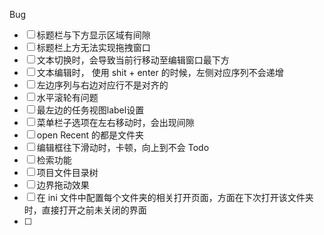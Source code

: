 Bug
 - [ ] 标题栏与下方显示区域有间隙
 - [ ] 标题栏上方无法实现拖拽窗口
 - [ ] 文本切换时，会导致当前行移动至编辑窗口最下方
 - [ ] 文本编辑时， 使用 shit + enter 的时候，左侧对应序列不会递增
 - [ ] 左边序列与右边对应行不是对齐的
 - [ ] 水平滚轮有问题
 - [ ] 最左边的任务视图label设置
 - [ ] 菜单栏子选项在左右移动时，会出现间隙
 - [ ] open Recent 的都是文件夹
 - [ ] 编辑框往下滑动时，卡顿，向上到不会
Todo
 - [ ] 检索功能
 - [ ] 项目文件目录树
 - [ ] 边界拖动效果
 - [ ] 在 ini 文件中配置每个文件夹的相关打开页面，方面在下次打开该文件夹时，直接打开之前未关闭的界面
 - [ ]
